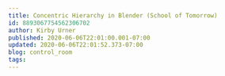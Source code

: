 ```yaml
---
title: Concentric Hierarchy in Blender (School of Tomorrow)
id: 8893067754562306702
author: Kirby Urner
published: 2020-06-06T22:01:00.001-07:00
updated: 2020-06-06T22:01:52.373-07:00
blog: control_room
tags: 
---
```


